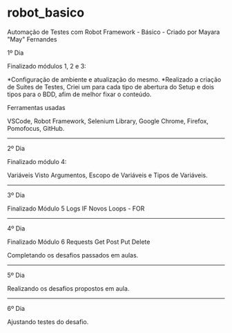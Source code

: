 # robot_basico
Automação de Testes com Robot Framework - Básico - Criado por Mayara "May" Fernandes

1º Dia

Finalizado módulos 1, 2 e 3:

*Configuração de ambiente e atualização do mesmo.
*Realizado a criação de Suites de Testes, Criei um para cada tipo de abertura do Setup e dois tipos para o BDD, afim de melhor fixar o conteúdo.

Ferramentas usadas

VSCode,
Robot Framework,
Selenium Library,
Google Chrome,
Firefox,
Pomofocus,
GitHub.

-------------------------------------------------------------------

2º Dia

Finalizado módulo 4:

Variáveis
Visto Argumentos, Escopo de Variáveis e Tipos de Variáveis.

---------------------------------------------------------------------

3º Dia

Finalizado Módulo 5
Logs
IF
Novos Loops - FOR

---------------------------------------------------------------------------

4º Dia

Finalizado Módulo 6
Requests
Get
Post
Put
Delete

Completando os desafios passados em aulas.

-----------------------------------------------------------------------------

5º Dia

Realizando os desafios propostos em aula.

-------------------------------------------------------------------------------

6º Dia

Ajustando testes do desafio.
